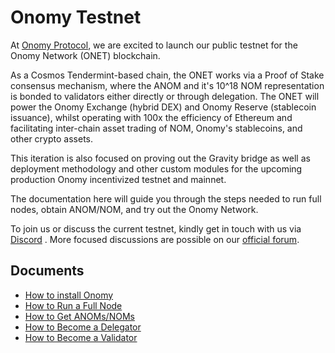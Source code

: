 # Onomy Testnet

At [Onomy Protocol](https://onomy.io/), we are excited to launch our public testnet for the Onomy Network (ONET)
blockchain.

As a Cosmos Tendermint-based chain, the ONET works via a Proof of Stake consensus mechanism, where the ANOM and it's 10^18 NOM representation is bonded to
validators either directly or through delegation. The ONET will power the Onomy Exchange (hybrid DEX) and Onomy
Reserve (stablecoin issuance), whilst operating with 100x the efficiency of Ethereum and facilitating inter-chain asset
trading of NOM, Onomy's stablecoins, and other crypto assets.

This iteration is also focused on proving out the Gravity bridge as well as deployment methodology and other custom
modules for the upcoming production Onomy incentivized testnet and mainnet.

The documentation here will guide you through the steps needed to run full nodes, obtain ANOM/NOM, and
try out the Onomy Network.

To join us or discuss the current testnet, kindly get in touch with us via [Discord](https://discord.gg/27r73SYAkQ)
. More focused discussions are possible on our [official forum](https://forum.onomy.io/).

## Documents

- [How to install Onomy](installation.md)
- [How to Run a Full Node](full.md)
- [How to Get ANOMs/NOMs](bonding-curve.md)
- [How to Become a Delegator](delegation.md)
- [How to Become a Validator](validator.md)